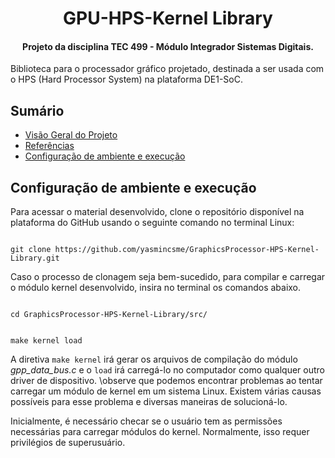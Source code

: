 <h1 align="center"> GPU-HPS-Kernel Library </h1>

<h4 align="center">Projeto da disciplina TEC 499 - Módulo Integrador Sistemas Digitais.</h4>

Biblioteca para o processador gráfico projetado, destinada a ser usada com o HPS (Hard Processor System) na plataforma DE1-SoC.

## Sumário
- [Visão Geral do Projeto](#visao-geral-do-projeto)
- [Referências](#referências)
- [Configuração de ambiente e execução](#configuracao-de-ambiente-e-execucao)

## Configuração de ambiente e execução

Para acessar o material desenvolvido, clone o repositório disponível na plataforma do GitHub usando o seguinte comando no terminal Linux:

```

git clone https://github.com/yasmincsme/GraphicsProcessor-HPS-Kernel-Library.git

```

Caso o processo de clonagem seja bem-sucedido, para compilar e carregar o módulo kernel desenvolvido, insira no terminal os comandos abaixo.

```

cd GraphicsProcessor-HPS-Kernel-Library/src/

```

```

make kernel load

```

A diretiva `make kernel` irá gerar os arquivos de compilação do módulo _gpp_data_bus.c_ e o `load` irá carregá-lo no computador como qualquer outro driver de dispositivo. \observe que podemos encontrar  problemas ao tentar carregar um módulo de kernel em um sistema Linux. Existem várias causas possíveis para esse problema e diversas maneiras de solucioná-lo.

Inicialmente, é necessário checar se o usuário tem as permissões necessárias para carregar módulos do kernel. Normalmente, isso requer privilégios de superusuário.

